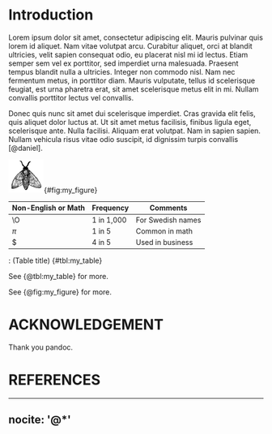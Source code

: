 # Introduction
Lorem ipsum dolor sit amet, consectetur adipiscing elit. Mauris pulvinar
quis lorem id aliquet. Nam vitae volutpat arcu. Curabitur aliquet, orci
at blandit ultricies, velit sapien consequat odio, eu placerat nisl mi
id lectus. Etiam semper sem vel ex porttitor, sed imperdiet urna
malesuada. Praesent tempus blandit nulla a ultricies. Integer non
commodo nisl. Nam nec fermentum metus, in porttitor diam. Mauris
vulputate, tellus id scelerisque feugiat, est urna pharetra erat, sit
amet scelerisque metus elit in mi. Nullam convallis porttitor lectus vel
convallis.

Donec quis nunc sit amet dui scelerisque imperdiet. Cras gravida elit
felis, quis aliquet dolor luctus at. Ut sit amet metus facilisis,
finibus ligula eget, scelerisque ante. Nulla facilisi. Aliquam erat
volutpat. Nam in sapien sapien. Nullam vehicula risus vitae odio
suscipit, id dignissim turpis convallis [@daniel].

![This is the caption](images/fly.png){#fig:my_figure}

Non-English or Math|Frequency |Comments
-------------------|----------|-----------------
\O                 |1 in 1,000|For Swedish names
$\pi$              |1 in 5    |Common in math
\$                 |4 in 5    |Used in business

: (Table title) {#tbl:my_table}


See {@tbl:my_table} for more.

See {@fig:my_figure} for more.

# ACKNOWLEDGEMENT

Thank you pandoc.

# REFERENCES

---
nocite: '@*'
---
